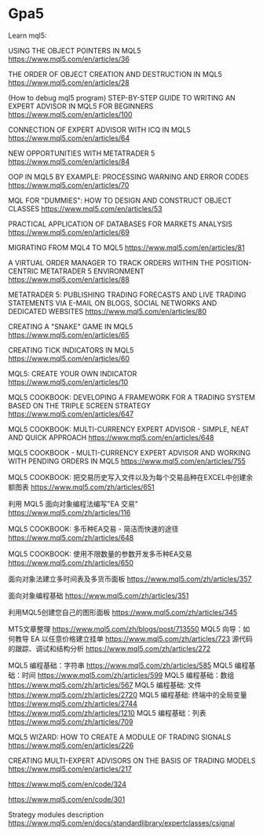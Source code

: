 ﻿# Gpa5


Learn mql5:

USING THE OBJECT POINTERS IN MQL5
https://www.mql5.com/en/articles/36

THE ORDER OF OBJECT CREATION AND DESTRUCTION IN MQL5
https://www.mql5.com/en/articles/28

(How to debug mql5 program)
STEP-BY-STEP GUIDE TO WRITING AN EXPERT ADVISOR IN MQL5 FOR BEGINNERS
https://www.mql5.com/en/articles/100


CONNECTION OF EXPERT ADVISOR WITH ICQ IN MQL5
https://www.mql5.com/en/articles/64

NEW OPPORTUNITIES WITH METATRADER 5
https://www.mql5.com/en/articles/84

OOP IN MQL5 BY EXAMPLE: PROCESSING WARNING AND ERROR CODES
https://www.mql5.com/en/articles/70

MQL FOR "DUMMIES": HOW TO DESIGN AND CONSTRUCT OBJECT CLASSES
https://www.mql5.com/en/articles/53

PRACTICAL APPLICATION OF DATABASES FOR MARKETS ANALYSIS
https://www.mql5.com/en/articles/69

MIGRATING FROM MQL4 TO MQL5
https://www.mql5.com/en/articles/81

A VIRTUAL ORDER MANAGER TO TRACK ORDERS WITHIN THE POSITION-CENTRIC METATRADER 5 ENVIRONMENT
https://www.mql5.com/en/articles/88

METATRADER 5: PUBLISHING TRADING FORECASTS AND LIVE TRADING STATEMENTS VIA E-MAIL ON BLOGS, SOCIAL NETWORKS AND DEDICATED WEBSITES
https://www.mql5.com/en/articles/80

CREATING A "SNAKE" GAME IN MQL5
https://www.mql5.com/en/articles/65

CREATING TICK INDICATORS IN MQL5
https://www.mql5.com/en/articles/60

MQL5: CREATE YOUR OWN INDICATOR
https://www.mql5.com/en/articles/10

MQL5 COOKBOOK: DEVELOPING A FRAMEWORK FOR A TRADING SYSTEM BASED ON THE TRIPLE SCREEN STRATEGY
https://www.mql5.com/en/articles/647

MQL5 COOKBOOK: MULTI-CURRENCY EXPERT ADVISOR - SIMPLE, NEAT AND QUICK APPROACH
https://www.mql5.com/en/articles/648

MQL5 COOKBOOK - MULTI-CURRENCY EXPERT ADVISOR AND WORKING WITH PENDING ORDERS IN MQL5
https://www.mql5.com/en/articles/755

MQL5 COOKBOOK: 把交易历史写入文件以及为每个交易品种在EXCEL中创建余额图表
https://www.mql5.com/zh/articles/651

利用 MQL5 面向对象编程法编写"EA 交易"
https://www.mql5.com/zh/articles/116

MQL5 COOKBOOK: 多币种EA交易 - 简洁而快速的途径
https://www.mql5.com/zh/articles/648

MQL5 COOKBOOK: 使用不限数量的参数开发多币种EA交易
https://www.mql5.com/zh/articles/650


面向对象法建立多时间表及多货币面板
https://www.mql5.com/zh/articles/357

面向对象编程基础
https://www.mql5.com/zh/articles/351

利用MQL5创建您自己的图形面板
https://www.mql5.com/zh/articles/345


MT5文章整理
https://www.mql5.com/zh/blogs/post/713550
MQL5 向导：如何教导 EA 以任意价格建立挂单
https://www.mql5.com/zh/articles/723
源代码的跟踪、调试和结构分析
https://www.mql5.com/zh/articles/272


MQL5 编程基础：字符串
https://www.mql5.com/zh/articles/585
MQL5 编程基础：时间
https://www.mql5.com/zh/articles/599
MQL5 编程基础：数组
https://www.mql5.com/zh/articles/567
MQL5 编程基础: 文件
https://www.mql5.com/zh/articles/2720
MQL5 编程基础: 终端中的全局变量
https://www.mql5.com/zh/articles/2744
https://www.mql5.com/zh/articles/1210
MQL5 编程基础：列表
https://www.mql5.com/zh/articles/709

MQL5 WIZARD: HOW TO CREATE A MODULE OF TRADING SIGNALS
https://www.mql5.com/en/articles/226

CREATING MULTI-EXPERT ADVISORS ON THE BASIS OF TRADING MODELS
https://www.mql5.com/en/articles/217

https://www.mql5.com/en/code/324

https://www.mql5.com/en/code/301

Strategy modules description
https://www.mql5.com/en/docs/standardlibrary/expertclasses/csignal












